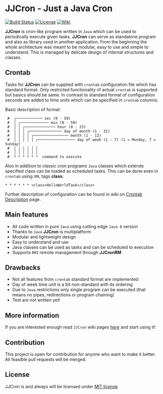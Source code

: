 # JJCron - Just a Java Cron

[![Build Status](https://travis-ci.org/JJCron/JJCron.svg?branch=master)](https://travis-ci.org/JJCron/JJCron)
[![License](http://img.shields.io/:license-mit-blue.svg)](http://badges.mit-license.org)
[![Wiki](https://img.shields.io/badge/docs-wiki-orange.svg)](https://github.com/JJCron/JJCron/wiki)

**JJCron** is cron-like program written in `Java` which can be used to periodically execute given tasks. **JJCron** can serve as standalone program and also as library used in another application. From the beginning the whole architecture was meant to be modular, easy to use and simple to understand. This is managed by delicate design of internal structures and classes.

## Crontab

Tasks for **JJCron** can be supplied with `crontab` configuration file which has standard format. Only restricted functionality of actual `crontab` is supported but basics should be same. In contrast to standard format of configuration seconds are added to time units which can be specified in `crontab` columns.

Basic description of format:
```
 #  ┌──────────── sec (0 - 59)
 #  │ ┌───────────── min (0 - 59) 
 #  │ │ ┌────────────── hour (0 - 23)
 #  │ │ │ ┌─────────────── day of month (1 - 31)
 #  │ │ │ │ ┌──────────────── month (1 - 12)
 #  │ │ │ │ │ ┌───────────────── day of week (1 - 7) (1 = Monday, 7 = Sunday)
 #  │ │ │ │ │ │
 #  │ │ │ │ │ │
 #  * * * * * *  command to execute
```

Also in addition to classic cron programs `Java` classes which extends specified class can be loaded as scheduled tasks. This can be done even in `crontab` using `XML` tags **class**:
```
* * * * * * <class>HelloWorldTask</class>
```

Further description of configuration can be found in wiki on [Crontab Description](https://github.com/JJCron/JJCron/wiki/Crontab-Description) page.

## Main features
- All code written in pure `Java` using cutting edge `Java 8` version
- Thanks to `Java` **JJCron** is multiplatform
- Modular and lightweight design
- Easy to understand and use
- Java classes can be used as tasks and can be scheduled to execution
- Supports `RMI` remote management through **JJCronRM**

## Drawbacks
- Not all features from `crontab` standard format are implemented
- Day of week time unit is a bit non-standard with its ordering
- Due to `Java` restrictions only single program can be executed (that means no pipes, redirections or program chaining)
- Test are not written yet!

## More information
If you are interested enough read `JJCron` wiki pages [here](https://github.com/JJCron/JJCron/wiki) and start using it!

## Contribution

This project is open for contribution for anyone who want to make it better. All feasible pull requests will be merged.

## License
JJCron is and always will be licensed under [MIT license](LICENSE)